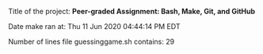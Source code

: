 Title of the project: __Peer-graded Assignment: Bash, Make, Git, and GitHub__

Date make ran at:
Thu 11 Jun 2020 04:44:14 PM EDT

Number of lines file guessinggame.sh contains:
29
